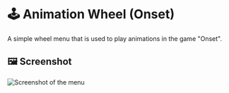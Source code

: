 # :joystick: Animation Wheel (Onset)
A simple wheel menu that is used to play animations in the game "Onset".

## :framed_picture: Screenshot
![Screenshot of the menu](https://i.imgur.com/grHk5uI.jpg)
